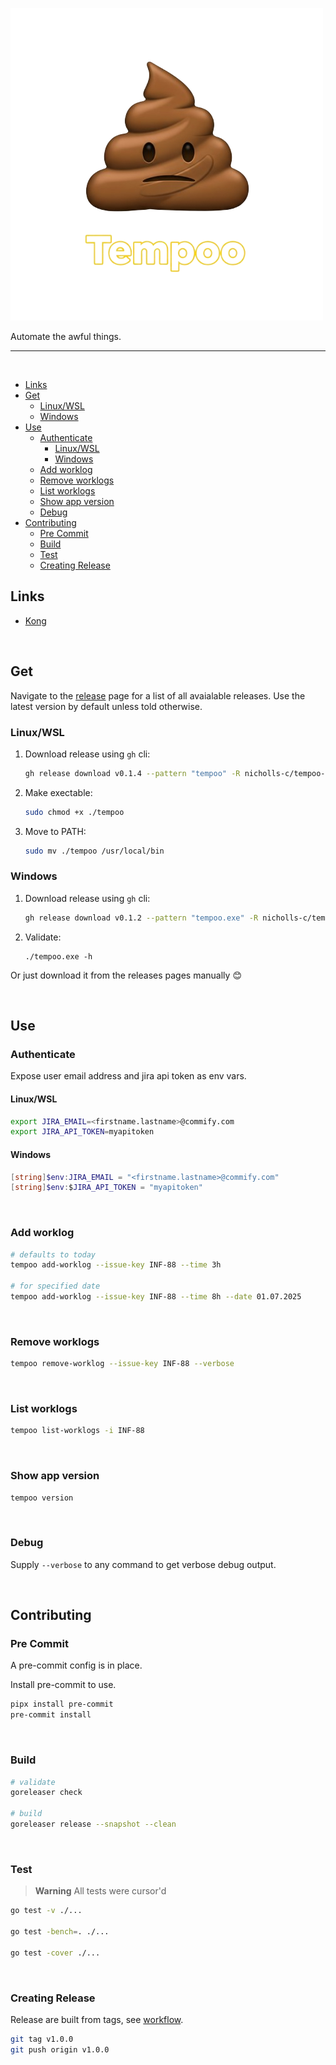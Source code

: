 ![Tempoo](./docs/images/tempoo.png)

Automate the awful things.

---

<br>

- [Links](#links)
- [Get](#get)
  - [Linux/WSL](#linuxwsl)
  - [Windows](#windows)
- [Use](#use)
  - [Authenticate](#authenticate)
    - [Linux/WSL](#linuxwsl-1)
    - [Windows](#windows-1)
  - [Add worklog](#add-worklog)
  - [Remove worklogs](#remove-worklogs)
  - [List worklogs](#list-worklogs)
  - [Show app version](#show-app-version)
  - [Debug](#debug)
- [Contributing](#contributing)
  - [Pre Commit](#pre-commit)
  - [Build](#build)
  - [Test](#test)
  - [Creating Release](#creating-release)


## Links

- [Kong](https://github.com/alecthomas/kong)

<br>

## Get

Navigate to the [release](https://github.com/nicholls-c/tempoo/releases) page for a list of all avaialable releases. Use the latest version by default unless told otherwise.

### Linux/WSL

1. Download release using `gh` cli:
   ```sh
   gh release download v0.1.4 --pattern "tempoo" -R nicholls-c/tempoo-go --clobber
   ```
2. Make exectable:
   ```sh
   sudo chmod +x ./tempoo
   ```
3. Move to PATH:
   ```sh
   sudo mv ./tempoo /usr/local/bin
   ```

### Windows

1. Download release using `gh` cli:
   ```sh
   gh release download v0.1.2 --pattern "tempoo.exe" -R nicholls-c/tempoo-go --clobber
   ```
2. Validate:
   ```pwsh
   ./tempoo.exe -h
   ```

Or just download it from the releases pages manually :blush:

<br>

## Use

### Authenticate

Expose user email address and jira api token as env vars.

#### Linux/WSL

```sh
export JIRA_EMAIL=<firstname.lastname>@commify.com
export JIRA_API_TOKEN=myapitoken
```

#### Windows

```powershell
[string]$env:JIRA_EMAIL = "<firstname.lastname>@commify.com"
[string]$env:$JIRA_API_TOKEN = "myapitoken"
```

<br>

### Add worklog

```sh
# defaults to today
tempoo add-worklog --issue-key INF-88 --time 3h

# for specified date
tempoo add-worklog --issue-key INF-88 --time 8h --date 01.07.2025
```

<br>

### Remove worklogs

```sh
tempoo remove-worklog --issue-key INF-88 --verbose
```

<br>

### List worklogs

```sh
tempoo list-worklogs -i INF-88
```

<br>

### Show app version

```sh
tempoo version
```

<br>

### Debug

Supply `--verbose` to any command to get verbose debug output.

<br>

## Contributing

### Pre Commit

A pre-commit config is in place.

Install pre-commit to use.

```sh
pipx install pre-commit
pre-commit install
```

<br>

### Build

```sh
# validate
goreleaser check

# build
goreleaser release --snapshot --clean
```

<br>

### Test

> **Warning**
> All tests were cursor'd

```sh
go test -v ./...

go test -bench=. ./...

go test -cover ./...
```

<br>

### Creating Release

Release are built from tags, see [workflow](./.github/workflows/ci.yml).

```sh
git tag v1.0.0
git push origin v1.0.0
```